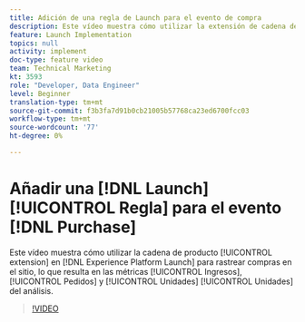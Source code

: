 ```yaml
---
title: Adición de una regla de Launch para el evento de compra
description: Este vídeo muestra cómo utilizar la extensión de cadena de producto en Launch para rastrear compras en el sitio, lo que da como resultado las métricas Ingresos, Pedidos y Unidades en el análisis.
feature: Launch Implementation
topics: null
activity: implement
doc-type: feature video
team: Technical Marketing
kt: 3593
role: "Developer, Data Engineer"
level: Beginner
translation-type: tm+mt
source-git-commit: f3b3fa7d91b0cb21005b57768ca23ed6700fcc03
workflow-type: tm+mt
source-wordcount: '77'
ht-degree: 0%

---
```



# Añadir una [!DNL Launch] [!UICONTROL Regla] para el evento [!DNL Purchase]

Este vídeo muestra cómo utilizar la cadena de producto [!UICONTROL extension] en [!DNL Experience Platform Launch] para rastrear compras en el sitio, lo que resulta en las métricas [!UICONTROL Ingresos], [!UICONTROL Pedidos] y [!UICONTROL Unidades] [!UICONTROL Unidades] del análisis.

>[!VIDEO](https://video.tv.adobe.com/v/28766/?quality=12)
